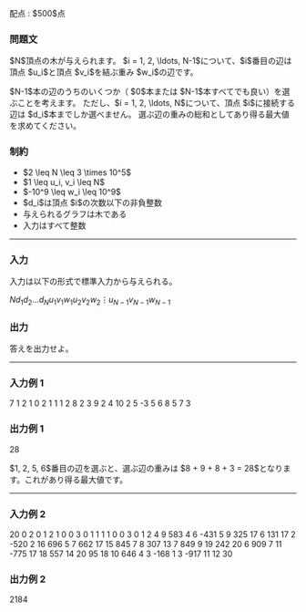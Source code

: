 
<div>

<span>

<span>

<p>
配点 : $500$点
</p>

<div>

<section>

### **問題文**

<p>
$N$頂点の木が与えられます。
$i = 1, 2, \ldots, N-1$について、$i$番目の辺は頂点 $u_i$と頂点 $v_i$を結ぶ重み $w_i$の辺です。
</p>

<p>
$N-1$本の辺のうちのいくつか（ $0$本または $N-1$本すべてでも良い）を選ぶことを考えます。
ただし、$i = 1, 2, \ldots, N$について、頂点 $i$に接続する辺は $d_i$本までしか選べません。
選ぶ辺の重みの総和としてあり得る最大値を求めてください。
</p>

</section>

</div>

<div>

<section>

### **制約**

<ul>

<li>
$2 \leq N \leq 3 \times 10^5$
</li>

<li>
$1 \leq u_i, v_i \leq N$
</li>

<li>
$-10^9 \leq w_i \leq 10^9$
</li>

<li>
$d_i$は頂点 $i$の次数以下の非負整数
</li>

<li>
与えられるグラフは木である
</li>

<li>
入力はすべて整数
</li>

</ul>

</section>

</div>

---

<div>

<div>

<section>

### **入力**

<p>
入力は以下の形式で標準入力から与えられる。
</p>

<div>

$N$$d_1$$d_2$$\ldots$$d_N$$u_1$$v_1$$w_1$$u_2$$v_2$$w_2$$\vdots$$u_{N-1}$$v_{N-1}$$w_{N-1}$
</div>

</section>

</div>

<div>

<section>

### **出力**

<p>
答えを出力せよ。
</p>

</section>

</div>

</div>

---

<div>

<section>

### **入力例 1**

<div>

7
1 2 1 0 2 1 1
1 2 8
2 3 9
2 4 10
2 5 -3
5 6 8
5 7 3

</div>

</section>

</div>

<div>

<section>

### **出力例 1**

<div>

28

</div>

<p>
$1, 2, 5, 6$番目の辺を選ぶと、選ぶ辺の重みは $8 + 9 + 8 + 3 = 28$となります。これがあり得る最大値です。
</p>

</section>

</div>

---

<div>

<section>

### **入力例 2**

<div>

20
0 2 0 1 2 1 0 0 3 0 1 1 1 1 0 0 3 0 1 2
4 9 583
4 6 -431
5 9 325
17 6 131
17 2 -520
2 16 696
5 7 662
17 15 845
7 8 307
13 7 849
9 19 242
20 6 909
7 11 -775
17 18 557
14 20 95
18 10 646
4 3 -168
1 3 -917
11 12 30

</div>

</section>

</div>

<div>

<section>

### **出力例 2**

<div>

2184

</div>

</section>

</div>

</span>

</span>

</div>
